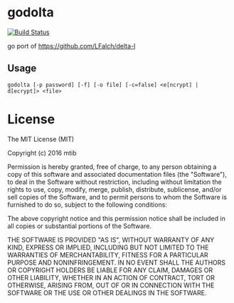 # godolta
[![Build Status](https://travis-ci.org/mtib/godolta.svg?branch=master)](https://travis-ci.org/mtib/godolta)

go port of https://github.com/LFalch/delta-l

## Usage
    godolta [-p password] [-f] [-o file] [-c=false] <e[ncrypt] | d[ecrypt]> <file>

# License
The MIT License (MIT)

Copyright (c) 2016 mtib

Permission is hereby granted, free of charge, to any person obtaining a copy of this software and associated documentation files (the "Software"), to deal in the Software without restriction, including without limitation the rights to use, copy, modify, merge, publish, distribute, sublicense, and/or sell copies of the Software, and to permit persons to whom the Software is furnished to do so, subject to the following conditions:

The above copyright notice and this permission notice shall be included in all copies or substantial portions of the Software.

THE SOFTWARE IS PROVIDED "AS IS", WITHOUT WARRANTY OF ANY KIND, EXPRESS OR IMPLIED, INCLUDING BUT NOT LIMITED TO THE WARRANTIES OF MERCHANTABILITY, FITNESS FOR A PARTICULAR PURPOSE AND NONINFRINGEMENT. IN NO EVENT SHALL THE AUTHORS OR COPYRIGHT HOLDERS BE LIABLE FOR ANY CLAIM, DAMAGES OR OTHER LIABILITY, WHETHER IN AN ACTION OF CONTRACT, TORT OR OTHERWISE, ARISING FROM, OUT OF OR IN CONNECTION WITH THE SOFTWARE OR THE USE OR OTHER DEALINGS IN THE SOFTWARE.
